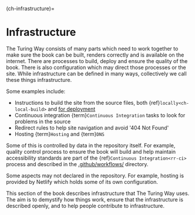 (ch-infrastructure)=
# Infrastructure

The Turing Way consists of many parts which need to work together to make sure the book can be built, renders correctly and is available on the internet. There are processes to build, deploy and ensure the quality of the book. There is also configuration which may direct those processes or the site. While infrastructure can be defined in many ways, collectively we call these things infrastructure.

Some examples include:

- Instructions to build the site from the source files, both {ref}`locally<ch-local-build>` and [for deployment](https://github.com/alan-turing-institute/the-turing-way/blob/main/netlify.toml)
- Continuous integration {term}`Continuous Integration` tasks to look for problems in the source
- Redirect rules to help site navigation and avoid '404 Not Found'
- Hosting {term}`Hosting` and {term}`DNS`

Some of this is controlled by data in the repository itself. For example, quality control process to ensure the book will build and help maintain accessibility standards are part of the {ref}`Continuous Integration<rr-ci>` process and described in the [.github/workflows/](https://github.com/alan-turing-institute/the-turing-way/tree/main/.github/workflows) directory.

Some aspects may not declared in the repository. For example, hosting is provided by Netlify which holds some of its own configuration.

This section of the book describes infrastructure that The Turing Way uses. The aim is to demystify how things work, ensure that the infrastructure is described openly, and to help people contribute to infrastructure.

